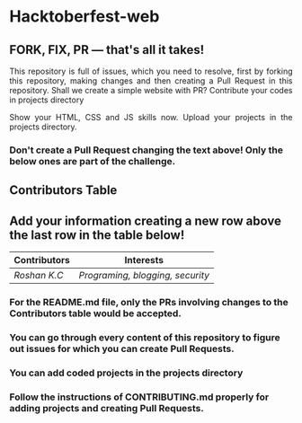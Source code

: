 # Hacktoberfest-web
## FORK, FIX, PR — that's all it takes!

<p align="justify">This repository is full of issues, which you need to resolve, first by forking this repository, making changes and then creating a Pull Request in this repository. Shall we create a simple website with PR? Contribute your codes in projects directory</p>
<p align ="justify">Show your HTML, CSS and JS skills now. Upload your projects in the projects directory.</p>

### Don't create a Pull Request changing the text above! Only the below ones are part of the challenge.

## Contributors Table

## Add your information creating a new row above the last row in the table below!

| Contributors                                           | Interests              |
| ------------------------------------------------------ | ---------------------- |
| _Roshan K.C_                                           | _Programing, blogging, security_|


### For the README.md file, only the PRs involving changes to the Contributors table would be accepted.

### You can go through every content of this repository to figure out issues for which you can create Pull Requests.

### You can add coded projects in the projects directory
### Follow the instructions of CONTRIBUTING.md properly for adding projects and creating Pull Requests.
